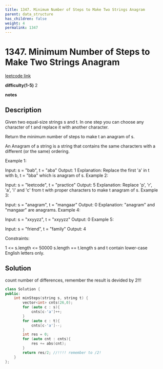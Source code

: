 ```yaml
---
title: 1347. Minimum Number of Steps to Make Two Strings Anagram
parent: data_structure
has_children: false
weight: 4
permalink: 1347
---
```

# 1347. Minimum Number of Steps to Make Two Strings Anagram
[leetcode link](https://leetcode.com/problems/minimum-number-of-steps-to-make-two-strings-anagram/)

**difficulty(1-5)** 
2

**notes**   


## Description
Given two equal-size strings s and t. In one step you can choose any character of t and replace it with another character.

Return the minimum number of steps to make t an anagram of s.

An Anagram of a string is a string that contains the same characters with a different (or the same) ordering.

 

Example 1:

Input: s = "bab", t = "aba"
Output: 1
Explanation: Replace the first 'a' in t with b, t = "bba" which is anagram of s.
Example 2:

Input: s = "leetcode", t = "practice"
Output: 5
Explanation: Replace 'p', 'r', 'a', 'i' and 'c' from t with proper characters to make t anagram of s.
Example 3:

Input: s = "anagram", t = "mangaar"
Output: 0
Explanation: "anagram" and "mangaar" are anagrams. 
Example 4:

Input: s = "xxyyzz", t = "xxyyzz"
Output: 0
Example 5:

Input: s = "friend", t = "family"
Output: 4
 

Constraints:

1 <= s.length <= 50000
s.length == t.length
s and t contain lower-case English letters only.

## Solution
count number of differences, remember the result is devided by 2!!!

```c++
class Solution {
public:
    int minSteps(string s, string t) {
        vector<int> cnts(26,0);
        for (auto c : s){
            cnts[c-'a']++;
        }
        for (auto c : t){
            cnts[c-'a']--;
        }
        int res = 0;
        for (auto cnt : cnts){
            res += abs(cnt);
        }
        return res/2; //!!!! remember to /2!
    }
};
```



